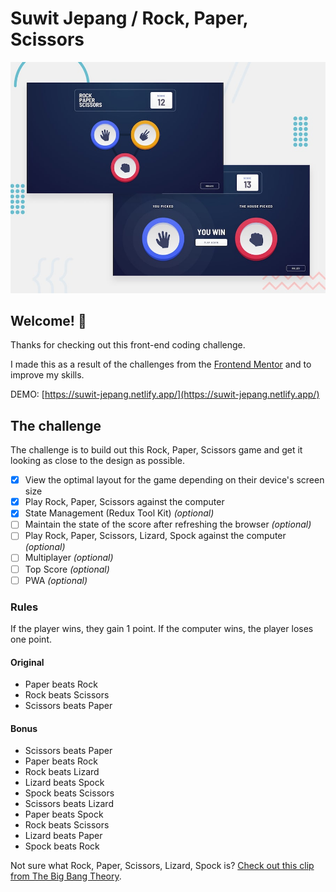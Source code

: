 # Suwit Jepang /  Rock, Paper, Scissors

![Design preview for the Rock, Paper, Scissors coding challenge](public/design/desktop-preview.jpg)

## Welcome! 👋

Thanks for checking out this front-end coding challenge.

I made this as a result of the challenges from the [Frontend Mentor](https://www.frontendmentor.io)  and to improve my skills.

DEMO: [https://suwit-jepang.netlify.app/](https://suwit-jepang.netlify.app/)

## The challenge

The challenge is to build out this Rock, Paper, Scissors game and get it looking as close to the design as possible.

- [x] View the optimal layout for the game depending on their device's screen size
- [x] Play Rock, Paper, Scissors against the computer
- [x] State Management (Redux Tool Kit) _(optional)_
- [ ] Maintain the state of the score after refreshing the browser _(optional)_
- [ ] Play Rock, Paper, Scissors, Lizard, Spock against the computer _(optional)_
- [ ] Multiplayer _(optional)_
- [ ] Top Score _(optional)_
- [ ] PWA _(optional)_

### Rules

If the player wins, they gain 1 point. If the computer wins, the player loses one point.

#### Original

- Paper beats Rock
- Rock beats Scissors
- Scissors beats Paper

#### Bonus

- Scissors beats Paper
- Paper beats Rock
- Rock beats Lizard
- Lizard beats Spock
- Spock beats Scissors
- Scissors beats Lizard
- Paper beats Spock
- Rock beats Scissors
- Lizard beats Paper
- Spock beats Rock

Not sure what Rock, Paper, Scissors, Lizard, Spock is? [Check out this clip from The Big Bang Theory](https://www.youtube.com/watch?v=iSHPVCBsnLw).
